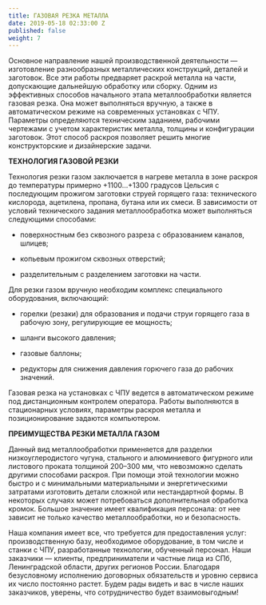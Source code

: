 ```yaml
---
title: ГАЗОВАЯ РЕЗКА МЕТАЛЛА
date: 2019-05-18 02:33:00 Z
published: false
weight: 7
---
```


Основное направление нашей производственной деятельности — изготовление разнообразных металлических конструкций, деталей и заготовок. Все эти работы предваряет раскрой металла на части, допускающие дальнейшую обработку или сборку. Одним из эффективных способов начального этапа металлообработки является газовая резка. Она может выполняться вручную, а также в автоматическом режиме на современных установках с ЧПУ. Параметры определяются техническим заданием, рабочими чертежами с учетом характеристик металла, толщины и конфигурации заготовок. Этот способ раскроя позволяет решить многие конструкторские и дизайнерские задачи.

**ТЕХНОЛОГИЯ ГАЗОВОЙ РЕЗКИ**

Технология резки газом заключается в нагреве металла в зоне раскроя до температуры примерно \+1100…\+1300 градусов Цельсия с последующим прожигом заготовки струей горящего газа: технического кислорода, ацетилена, пропана, бутана или их смеси. В зависимости от условий технического задания металлообработка может выполняться следующими способами:

* поверхностным без сквозного разреза с образованием каналов, шлицев;

* копьевым прожигом сквозных отверстий;

* разделительным с разделением заготовки на части.

Для резки газом вручную необходим комплекс специального оборудования, включающий:

* горелки (резаки) для образования и подачи струи горящего газа в рабочую зону, регулирующие ее мощность;

* шланги высокого давления;

* газовые баллоны;

* редукторы для снижения давления горючего газа до рабочих значений.

Газовая резка на установках с ЧПУ ведется в автоматическом режиме под дистанционным контролем оператора. Работы выполняются в стационарных условиях, параметры раскроя металла и позиционирование задаются компьютером.

**ПРЕИМУЩЕСТВА РЕЗКИ МЕТАЛЛА ГАЗОМ**

Данный вид металлообработки применяется для разделки низкоуглеродистого чугуна, стального и алюминиевого фигурного или листового проката толщиной 200–300 мм, что невозможно сделать другими способами раскроя. При помощи этой технологии можно быстро и с минимальными материальными и энергетическими затратами изготовить детали сложной или нестандартной формы. В некоторых случаях может потребоваться дополнительная обработка кромок. Большое значение имеет квалификация персонала: от нее зависит не только качество металлообработки, но и безопасность.

Наша компания имеет все, что требуется для предоставления услуг: производственную базу, необходимое оборудование, в том числе и станки с ЧПУ, разработанные технологии, обученный персонал. Наши заказчики — клиенты, предприниматели и частные лица из СПб, Ленинградской области, других регионов России. Благодаря безусловному исполнению договорных обязательств и уровню сервиса их число постоянно растет. Будем рады видеть и вас в числе наших заказчиков, уверены, что сотрудничество будет взаимовыгодным!